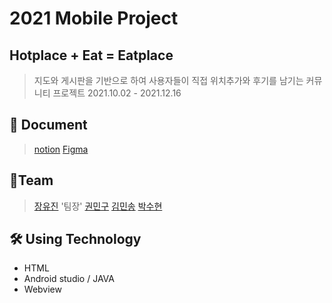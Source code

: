 # 2021 Mobile Project
## Hotplace + Eat = Eatplace
> 지도와 게시판을 기반으로 하여 사용자들이 직접 위치추가와 후기를 남기는 커뮤니티 프로젝트
> 2021.10.02 - 2021.12.16


## 📄 Document
> [notion][notion]
> [Figma][figma]

[notion]: https://www.notion.so/SW-2e3ec0e13ea24476894b75b16330c5cc
[figma]: https://www.figma.com/file/ZneZHoIfBwNZiZZexglHum/Untitled

## 🤼‍Team
> [장유진][jlink] '팀장'
> [권민구][klink]
> [김민송][mlink]
> [박수현][plink]

[jlink]: https://github.com/youjin8739
[klink]: https://github.com/kwon-mingoo-3596
[mlink]: https://github.com/kmin3560
[plink]: https://github.com/sue0725

## 🛠️ Using Technology
- HTML 
- Android studio / JAVA
- Webview
